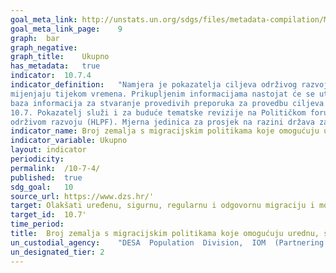 ```yaml
---	
goal_meta_link:	http://unstats.un.org/sdgs/files/metadata-compilation/Metadata-Goal-10.pdf'
goal_meta_link_page:	9
graph:	bar
graph_negative:	
graph_title:	Ukupno
has_metadata:	true
indicator:	10.7.4
indicator_definition:	"Namjera je pokazatelja ciljeva održivog razvoja 10.7.2 opisati stanje nacionalnih migracijskih politika te kako se takve politike  
mijenjaju tijekom vremena. Prikupljenim informacijama nastojat će se utvrditi ostvareni napredak i nedostaci te će se tako dopuniti 
baza informacija za stvaranje provedivih preporuka za provedbu ciljeva održivog razvoja 
10.7. Pokazatelj služi i za buduće tematske revizije na Političkom forumu na visokoj razini o 
održivom razvoju (HLPF). Mjerna jedinica za prosjek na razini država za ukupni pokazatelj prema područjima prikazuje se pomoću kategorija/rezultata (1 = potreban je daljnji rad na napretku; 2 = Djelomično ispunjava uvjete; 3 = Ispunjava uvjete; 4 = Potpuno ispunjava uvjete). Izvor: UN"
indicator_name:	Broj zemalja s migracijskim politikama koje omogućuju urednu, sigurnu, redovitu i odgovornu migraciju i mobilnost ljudi
indicator_variable:	Ukupno
layout:	indicator
periodicity:	
permalink:	/10-7-4/
published:	true  
sdg_goal:	10
source_url:	https://www.dzs.hr/'
target:	Olakšati uređenu, sigurnu, regularnu i odgovornu migraciju i mobilnost ljudi, uključujući kroz provedbu planiranih i dobro vođenih migracijskih politika
target_id:	10.7'
time_period:	
title:	Broj zemalja s migracijskim politikama koje omogućuju urednu, sigurnu, redovitu i odgovornu migraciju i mobilnost ljudi
un_custodial_agency:	"DESA  Population  Division,  IOM  (Partnering  Agencies:  World  Bank,  Global  Migration  Group,  UNHCR,  UNODC)"
un_designated_tier:	2
---	
```

